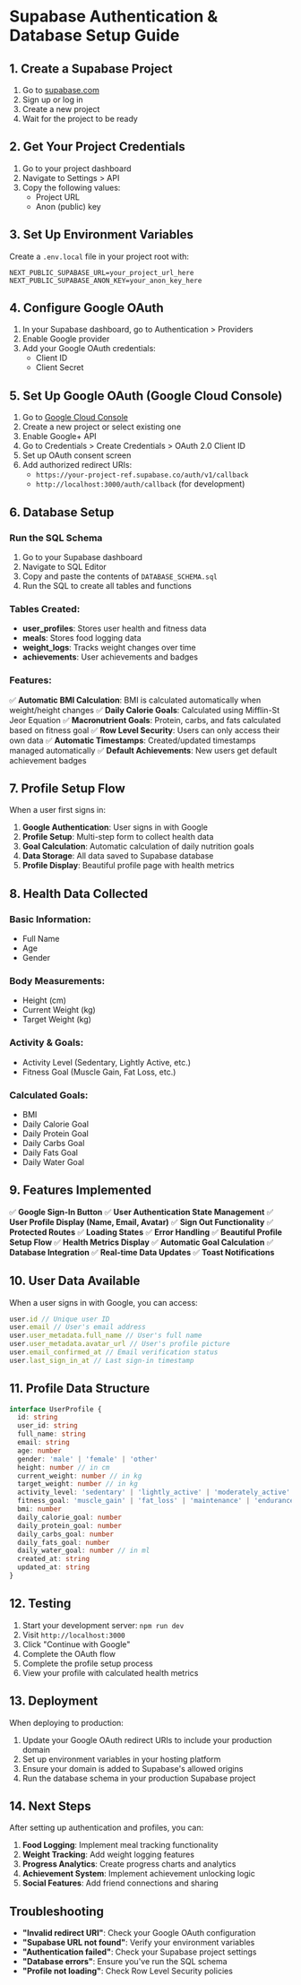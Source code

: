 # Supabase Authentication & Database Setup Guide

## 1. Create a Supabase Project

1. Go to [supabase.com](https://supabase.com)
2. Sign up or log in
3. Create a new project
4. Wait for the project to be ready

## 2. Get Your Project Credentials

1. Go to your project dashboard
2. Navigate to Settings > API
3. Copy the following values:
   - Project URL
   - Anon (public) key

## 3. Set Up Environment Variables

Create a `.env.local` file in your project root with:

```env
NEXT_PUBLIC_SUPABASE_URL=your_project_url_here
NEXT_PUBLIC_SUPABASE_ANON_KEY=your_anon_key_here
```

## 4. Configure Google OAuth

1. In your Supabase dashboard, go to Authentication > Providers
2. Enable Google provider
3. Add your Google OAuth credentials:
   - Client ID
   - Client Secret

## 5. Set Up Google OAuth (Google Cloud Console)

1. Go to [Google Cloud Console](https://console.cloud.google.com)
2. Create a new project or select existing one
3. Enable Google+ API
4. Go to Credentials > Create Credentials > OAuth 2.0 Client ID
5. Set up OAuth consent screen
6. Add authorized redirect URIs:
   - `https://your-project-ref.supabase.co/auth/v1/callback`
   - `http://localhost:3000/auth/callback` (for development)

## 6. Database Setup

### Run the SQL Schema

1. Go to your Supabase dashboard
2. Navigate to SQL Editor
3. Copy and paste the contents of `DATABASE_SCHEMA.sql`
4. Run the SQL to create all tables and functions

### Tables Created:

- **user_profiles**: Stores user health and fitness data
- **meals**: Stores food logging data
- **weight_logs**: Tracks weight changes over time
- **achievements**: User achievements and badges

### Features:

✅ **Automatic BMI Calculation**: BMI is calculated automatically when weight/height changes
✅ **Daily Calorie Goals**: Calculated using Mifflin-St Jeor Equation
✅ **Macronutrient Goals**: Protein, carbs, and fats calculated based on fitness goal
✅ **Row Level Security**: Users can only access their own data
✅ **Automatic Timestamps**: Created/updated timestamps managed automatically
✅ **Default Achievements**: New users get default achievement badges

## 7. Profile Setup Flow

When a user first signs in:

1. **Google Authentication**: User signs in with Google
2. **Profile Setup**: Multi-step form to collect health data
3. **Goal Calculation**: Automatic calculation of daily nutrition goals
4. **Data Storage**: All data saved to Supabase database
5. **Profile Display**: Beautiful profile page with health metrics

## 8. Health Data Collected

### Basic Information:
- Full Name
- Age
- Gender

### Body Measurements:
- Height (cm)
- Current Weight (kg)
- Target Weight (kg)

### Activity & Goals:
- Activity Level (Sedentary, Lightly Active, etc.)
- Fitness Goal (Muscle Gain, Fat Loss, etc.)

### Calculated Goals:
- BMI
- Daily Calorie Goal
- Daily Protein Goal
- Daily Carbs Goal
- Daily Fats Goal
- Daily Water Goal

## 9. Features Implemented

✅ **Google Sign-In Button**
✅ **User Authentication State Management**
✅ **User Profile Display (Name, Email, Avatar)**
✅ **Sign Out Functionality**
✅ **Protected Routes**
✅ **Loading States**
✅ **Error Handling**
✅ **Beautiful Profile Setup Flow**
✅ **Health Metrics Display**
✅ **Automatic Goal Calculation**
✅ **Database Integration**
✅ **Real-time Data Updates**
✅ **Toast Notifications**

## 10. User Data Available

When a user signs in with Google, you can access:

```typescript
user.id // Unique user ID
user.email // User's email address
user.user_metadata.full_name // User's full name
user.user_metadata.avatar_url // User's profile picture
user.email_confirmed_at // Email verification status
user.last_sign_in_at // Last sign-in timestamp
```

## 11. Profile Data Structure

```typescript
interface UserProfile {
  id: string
  user_id: string
  full_name: string
  email: string
  age: number
  gender: 'male' | 'female' | 'other'
  height: number // in cm
  current_weight: number // in kg
  target_weight: number // in kg
  activity_level: 'sedentary' | 'lightly_active' | 'moderately_active' | 'very_active'
  fitness_goal: 'muscle_gain' | 'fat_loss' | 'maintenance' | 'endurance'
  bmi: number
  daily_calorie_goal: number
  daily_protein_goal: number
  daily_carbs_goal: number
  daily_fats_goal: number
  daily_water_goal: number // in ml
  created_at: string
  updated_at: string
}
```

## 12. Testing

1. Start your development server: `npm run dev`
2. Visit `http://localhost:3000`
3. Click "Continue with Google"
4. Complete the OAuth flow
5. Complete the profile setup process
6. View your profile with calculated health metrics

## 13. Deployment

When deploying to production:

1. Update your Google OAuth redirect URIs to include your production domain
2. Set up environment variables in your hosting platform
3. Ensure your domain is added to Supabase's allowed origins
4. Run the database schema in your production Supabase project

## 14. Next Steps

After setting up authentication and profiles, you can:

1. **Food Logging**: Implement meal tracking functionality
2. **Weight Tracking**: Add weight logging features
3. **Progress Analytics**: Create progress charts and analytics
4. **Achievement System**: Implement achievement unlocking logic
5. **Social Features**: Add friend connections and sharing

## Troubleshooting

- **"Invalid redirect URI"**: Check your Google OAuth configuration
- **"Supabase URL not found"**: Verify your environment variables
- **"Authentication failed"**: Check your Supabase project settings
- **"Database errors"**: Ensure you've run the SQL schema
- **"Profile not loading"**: Check Row Level Security policies 